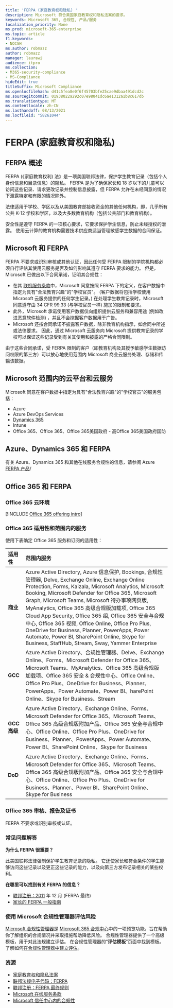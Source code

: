 ```yaml
---
title: 'FERPA (家庭教育权和隐私) '
description: Microsoft 符合美国家庭教育权和隐私法案的要求。
keywords: Microsoft 365, 合规性, 产品/服务
localization_priority: None
ms.prod: microsoft-365-enterprise
ms.topic: article
f1.keywords:
- NOCSH
ms.author: robmazz
author: robmazz
manager: laurawi
audience: itpro
ms.collection:
- M365-security-compliance
- MS-Compliance
hideEdit: true
titleSuffix: Microsoft Compliance
ms.openlocfilehash: d41c5fea8e0f6f45703bfe25cae9dbaa491dcd2c
ms.sourcegitcommit: 01938022a292c07e98041dc6ae1312a1b8c617db
ms.translationtype: MT
ms.contentlocale: zh-CN
ms.lasthandoff: 08/13/2021
ms.locfileid: "58261044"
---
```

# <a name="family-educational-rights-and-privacy-act-ferpa"></a>FERPA (家庭教育权和隐私) 

## <a name="ferpa-overview"></a>FERPA 概述

FERPA (《家庭教育权利) 法》是一项美国联邦法律，保护学生教育记录（包括个人身份信息和目录信息）的隐私。 FERPA 是为了确保家长和 18 岁以下的儿童可以访问这些记录、请求更改记录并控制信息披露，但 FERPA 允许在未经同意的情况下泄露特定和有限的情况除外。

法律适用于学校、学区以及从美国教育部接收资金的其他任何机构，即，几乎所有公共 K-12 学校和学区，以及大多数教育机构（包括公共部门和教育机构）。

安全性是遵守 FERPA 的一项核心要求，它要求保护学生信息，防止未经授权的泄露。 使用云计算的教育机构需要技术供应商适当管理敏感学生数据的合同保证。

## <a name="microsoft-and-ferpa"></a>Microsoft 和 FERPA

FERPA 不要求或识别审核或其他认证，因此任何受 FERPA 限制的学院机构都必须自行评估其使用云服务是否及如何影响其遵守 FERPA 要求的能力。 但是，Microsoft 已做出以下合同承诺，证明其合规性：

- 在其 [联机服务条款](https://aka.ms/Online-Services-Terms)中，Microsoft 同意按照 FERPA 下的定义，在客户数据中指定为具有"合法教育兴趣"的"学校官员"。  (客户数据将包括学校使用 Microsoft 云服务提供的任何学生记录。) 在处理学生教育记录时，Microsoft 同意遵守由 34 CFR 99.33 (与学校官员一样) 施加的限制和要求。
- 此外，Microsoft 承诺使用客户数据仅向组织提供云服务和兼容用途 (例如改进恶意软件检测) ，并且不会挖掘客户数据用于广告。
- Microsoft 还按合同承诺不披露客户数据，除非教育机构指示，如合同中所述或法律要求。 因此，通过 Microsoft 云服务向 Microsoft 提供教育记录的学校可以保证这些记录受到有关其使用和披露的严格合同限制。

由于这些合同承诺，受 FERPA 限制的客户（即教育机构及其授予敏感学生数据访问权限的第三方）可以放心地使用范围内 Microsoft 商业云服务处理、存储和传输该数据。

## <a name="microsoft-in-scope-cloud-platforms--services"></a>Microsoft 范围内的云平台和云服务

Microsoft 同意在客户数据中指定为具有"合法教育兴趣"的"学校官员"的服务包括：

- Azure
- Azure DevOps Services
- [Dynamics 365](https://aka.ms/d365-compliance-list)
- Intune
- Office 365、Office 365、Office 365美国政府 - 高Office 365美国政府国防

## <a name="azure-dynamics-365-and-ferpa"></a>Azure、Dynamics 365 和 FERPA

有关 Azure、Dynamics 365 和其他在线服务合规性的信息，请参阅 Azure [FERPA 产品](/azure/compliance/offerings/offering-ferpa)/

## <a name="office-365-and-ferpa"></a>Office 365 和 FERPA

### <a name="office-365-cloud-environments"></a>Office 365 云环境

[!INCLUDE [Office 365 offering intro](../includes/o365-offering-introduction.md)]

### <a name="office-365-applicability-and-in-scope-services"></a>Office 365 适用性和范围内的服务

使用下表确定 Office 365 服务和订阅的适用性：

| **适用性** | **范围内服务** |
|:------------------|:----------------------|
| **商业** | Azure Active Directory, Azure 信息保护, Bookings, 合规性管理器, Delve, Exchange Online, Exchange Online Protection, Forms, Kaizala, Microsoft Analytics, Microsoft Booking, Microsoft Defender for Office 365, Microsoft Graph, Microsoft Teams, Microsoft 待办事项网页版, MyAnalytics, Office 365 高级合规版加载项, Office 365 Cloud App Security, Office 365 组, Office 365 安全与合规中心, Office 365 视频, Office Online, Office Pro Plus, OneDrive for Business, Planner, PowerApps, Power Automate, Power BI, SharePoint Online, Skype for Business, StaffHub, Stream, Sway, Yammer Enterprise |
| **GCC** | Azure Active Directory、合规性管理器、Delve、Exchange Online、Forms、Microsoft Defender for Office 365、Microsoft Teams、MyAnalytics、Office 365 高级合规版 加载项、Office 365 安全 & 合规性中心、Office Online、Office Pro Plus、OneDrive for Business、Planner、PowerApps、Power Automate、Power BI、harePoint Online、Skype for Business、Stream |
| **GCC 高级** | Azure Active Directory、Exchange Online、Forms、Microsoft Defender for Office 365、Microsoft Teams、Office 365 高级合规版附加产品、Office 365 安全与合规中心、Office Online、Office Pro Plus、OneDrive for Business、Planner、PowerApps、Power Automate、Power BI、SharePoint Online、Skype for Business |
| **DoD** | Azure Active Directory、Exchange Online、Forms、Microsoft Defender for Office 365、Microsoft Teams、Office 365 高级合规版附加产品、Office 365 安全与合规中心、Office Online、Office Pro Plus、OneDrive for Business、Planner、Power BI、SharePoint Online、Skype for Business |

### <a name="office-365-audits-reports-and-certificates"></a>Office 365 审核、报告及证书

FERPA 不要求或识别审核或认证。

### <a name="frequently-asked-questions"></a>常见问题解答

**为什么 FERPA 很重要？**

此美国联邦法律强制保护学生教育记录的隐私。 它还使家长和符合条件的学生能够访问这些记录以及更正这些记录的能力，以及向第三方发布记录相关的某些权利。

**在哪里可以找到有关 FERPA 的信息？**

- [联邦注册：2011](https://aka.ms/ferpa-reg) 年 12 月 (FERPA 最终) 
- [家长的 FERPA 一般指南](https://www2.ed.gov/policy/gen/guid/fpco/ferpa/parents.html)

### <a name="use-microsoft-compliance-manager-to-assess-your-risk"></a>使用 Microsoft 合规性管理器评估风险

[Microsoft 合规性管理器](/microsoft-365/compliance/compliance-manager)是 [Microsoft 365 合规中心](/microsoft-365/compliance/microsoft-365-compliance-center)中的一项预览功能，旨在帮助你了解组织的合规情况并采取措施帮助降低风险。 合规性管理器提供了一个高级模板，用于对此法规建立评估。 在合规性管理器的“**评估模板**”页面中找到模板。 了解如何[在合规性管理器中建立评估](/microsoft-365/compliance/compliance-manager-assessments)。

### <a name="resources"></a>资源

- [家庭教育权和隐私法案](https://www.ed.gov/policy/gen/guid/fpco/ferpa/index.html)
- [联邦法规电子代码：FERPA](https://aka.ms/FERPA-GPO)
- [联邦注册：FERPA 最终规则](https://aka.ms/ferpa-reg)
- [Microsoft 在线服务条款](https://aka.ms/Online-Services-Terms)
- [Microsoft 信任中心内的合规性](https://www.microsoft.com/trust-center/compliance/compliance-overview)
